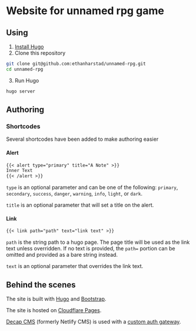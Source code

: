 # Website for unnamed rpg game

## Using

1. [Install Hugo](https://gohugo.io/overview/installing/)
2. Clone this repository
```bash
git clone git@github.com:ethanharstad/unnamed-rpg.git
cd unnamed-rpg
```
3. Run Hugo
```bash
hugo server
```

## Authoring

### Shortcodes

Several shortcodes have been added to make authoring easier

#### Alert

```markdown
{{< alert type="primary" title="A Note" >}}
Inner Text
{{< /alert >}}
```

`type` is an optional parameter and can be one of the following: `primary`, `secondary`, `success`, `danger`, `warning`, `info`, `light`, or `dark`.

`title` is an optional parameter that will set a title on the alert.

#### Link

```markdown
{{< link path="path" text="link text" >}}
```

`path` is the string path to a hugo page.
The page title will be used as the link text unless overridden.
If no text is provided, the `path=` portion can be omitted and provided as a bare string instead.

`text` is an optional parameter that overrides the link text.

## Behind the scenes

The site is built with [Hugo](https://gohugo.io) and [Bootstrap](https://getbootstrap.com/).

The site is hosted on [Cloudflare Pages](https://developers.cloudflare.com/pages/).

[Decap CMS](https://decapcms.org/) (formerly Netlify CMS) is used with a [custom auth gateway](https://github.com/i40west/netlify-cms-cloudflare-pages).
